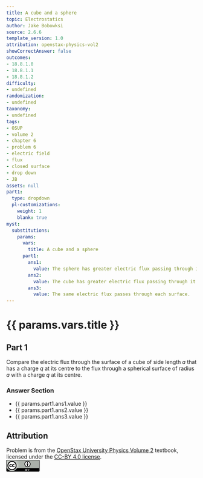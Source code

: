 ```yaml
---
title: A cube and a sphere
topic: Electrostatics
author: Jake Bobowksi
source: 2.6.6
template_version: 1.0
attribution: openstax-physics-vol2
showCorrectAnswer: false
outcomes:
- 18.8.1.0
- 18.8.1.1
- 18.8.1.2
difficulty:
- undefined
randomization:
- undefined
taxonomy:
- undefined
tags:
- OSUP
- volume 2
- chapter 6
- problem 6
- electric field
- flux
- closed surface
- drop down
- JB
assets: null
part1:
  type: dropdown
  pl-customizations:
    weight: 1
    blank: true
myst:
  substitutions:
    params:
      vars:
        title: A cube and a sphere
      part1:
        ans1:
          value: The sphere has greater electric flux passing through it.
        ans2:
          value: The cube has greater electric flux passing through it.
        ans3:
          value: The same electric flux passes through each surface.
---
```

# {{ params.vars.title }}

## Part 1

Compare the electric flux through the surface of a cube of side length $a$ that has a charge $q$ at its centre to the flux through a spherical surface of radius $a$ with a charge $q$ at its centre.

### Answer Section

- {{ params.part1.ans1.value }}
- {{ params.part1.ans2.value }}
- {{ params.part1.ans3.value }}

## Attribution

Problem is from the [OpenStax University Physics Volume 2](https://openstax.org/details/books/university-physics-volume-2) textbook, licensed under the [CC-BY 4.0 license](https://creativecommons.org/licenses/by/4.0/).<br>![Image representing the Creative Commons 4.0 BY license.](https://raw.githubusercontent.com/firasm/bits/master/by.png)